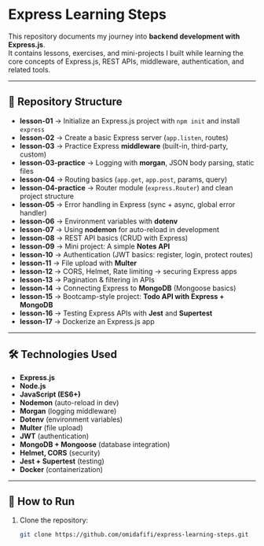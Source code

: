 # Express Learning Steps

This repository documents my journey into **backend development with Express.js**.  
It contains lessons, exercises, and mini-projects I built while learning the core concepts of Express.js, REST APIs, middleware, authentication, and related tools.

---

## 📂 Repository Structure

- **lesson-01** → Initialize an Express.js project with `npm init` and install `express`
- **lesson-02** → Create a basic Express server (`app.listen`, routes)
- **lesson-03** → Practice Express **middleware** (built-in, third-party, custom)
- **lesson-03-practice** → Logging with **morgan**, JSON body parsing, static files
- **lesson-04** → Routing basics (`app.get`, `app.post`, params, query)
- **lesson-04-practice** → Router module (`express.Router`) and clean project structure
- **lesson-05** → Error handling in Express (sync + async, global error handler)
- **lesson-06** → Environment variables with **dotenv**
- **lesson-07** → Using **nodemon** for auto-reload in development
- **lesson-08** → REST API basics (CRUD with Express)
- **lesson-09** → Mini project: A simple **Notes API**
- **lesson-10** → Authentication (JWT basics: register, login, protect routes)
- **lesson-11** → File upload with **Multer**
- **lesson-12** → CORS, Helmet, Rate limiting → securing Express apps
- **lesson-13** → Pagination & filtering in APIs
- **lesson-14** → Connecting Express to **MongoDB** (Mongoose basics)
- **lesson-15** → Bootcamp-style project: **Todo API with Express + MongoDB**
- **lesson-16** → Testing Express APIs with **Jest** and **Supertest**
- **lesson-17** → Dockerize an Express.js app

---

## 🛠️ Technologies Used
- **Express.js**
- **Node.js**
- **JavaScript (ES6+)**
- **Nodemon** (auto-reload in dev)
- **Morgan** (logging middleware)
- **Dotenv** (environment variables)
- **Multer** (file upload)
- **JWT** (authentication)
- **MongoDB + Mongoose** (database integration)
- **Helmet, CORS** (security)
- **Jest + Supertest** (testing)
- **Docker** (containerization)

---

## 🚀 How to Run
1. Clone the repository:
   ```bash
   git clone https://github.com/omidafifi/express-learning-steps.git
